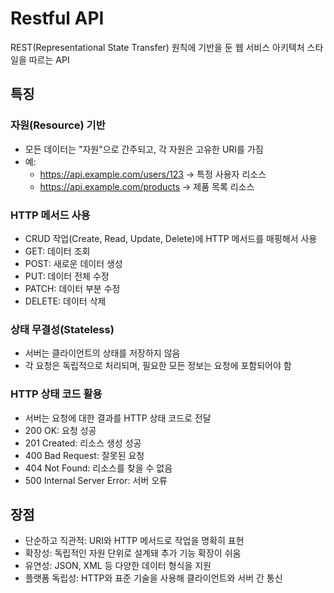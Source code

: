 # Restful API

REST(Representational State Transfer) 원칙에 기반을 둔 웹 서비스 아키텍처 스타일을 따르는 API

## 특징

### 자원(Resource) 기반

- 모든 데이터는 "자원"으로 간주되고, 각 자원은 고유한 URI를 가짐
- 예:
  - https://api.example.com/users/123 -> 특정 사용자 리소스
  - https://api.example.com/products -> 제품 목록 리소스

### HTTP 메서드 사용

- CRUD 작업(Create, Read, Update, Delete)에 HTTP 메서드를 매핑해서 사용
- GET: 데이터 조회
- POST: 새로운 데이터 생성
- PUT: 데이터 전체 수정
- PATCH: 데이터 부분 수정
- DELETE: 데이터 삭제

### 상태 무결성(Stateless)

- 서버는 클라이언트의 상태를 저장하지 않음
- 각 요청은 독립적으로 처리되며, 필요한 모든 정보는 요청에 포함되어야 함

### HTTP 상태 코드 활용

- 서버는 요청에 대한 결과를 HTTP 상태 코드로 전달
- 200 OK: 요청 성공
- 201 Created: 리소스 생성 성공
- 400 Bad Request: 잘못된 요청
- 404 Not Found: 리소스를 찾을 수 없음
- 500 Internal Server Error: 서버 오류

## 장점

- 단순하고 직관적: URI와 HTTP 메서드로 작업을 명확히 표현
- 확장성: 독립적인 자원 단위로 설계돼 추가 기능 확장이 쉬움
- 유연성: JSON, XML 등 다양한 데이터 형식을 지원
- 플랫폼 독립성: HTTP와 표준 기술을 사용해 클라이언트와 서버 간 통신
